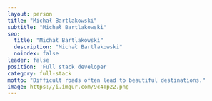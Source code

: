 ```yaml
---
layout: person
title: "Michał Bartlakowski"
subtitle: "Michał Bartlakowski"
seo:
  title: "Michał Bartlakowski"
  description: "Michał Bartlakowski"
  noindex: false
leader: false
position: 'Full stack developer'
category: full-stack
motto: "Difficult roads often lead to beautiful destinations."
image: https://i.imgur.com/9c4Tp22.png
---
```


